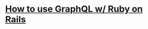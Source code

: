 # [How to use GraphQL w/ Ruby on Rails](https://web-crunch.com/posts/how-to-use-graphql-with-ruby-on-rails-part-2)
